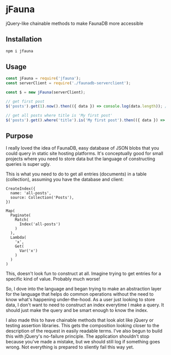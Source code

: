# jFauna

jQuery-like chainable methods to make FaunaDB more accessible

## Installation
```sh
npm i jfauna
```

## Usage
```js
const jFauna = require('jfauna');
const serverClient = require('./faunadb-serverclient');

const $ = new jFauna(serverClient);

// get first post
$('posts').get(1).now().then(({ data }) => console.log(data.length)); // 1

// get all posts where title is 'My first post'
$('posts').get().where('title').is('My first post').then(({ data }) => console.log(data));
```

## Purpose

I really loved the idea of FaunaDB, easy database of JSON blobs that you could query in static site hosting platforms. It's conceptually good for small projects where you need to store data but the language of constructing queries is super ugly.

This is what you need to do to get all entries (documents) in a table (collection), assuming you have the database and client:

```fql
CreateIndex({
  name: 'all-posts',
  source: Collection('Posts'),
})

Map(
  Paginate(
    Match(
      Index('all-posts')
    )
  ),
  Lambda(
    'x',
    Get(
      Var('x')
    )
  )
)
```

This, doesn't look fun to construct at all. Imagine trying to get entries for a specific kind of value. Probably much worse!

So, I dove into the language and began trying to make an abstraction layer for the language that helps do common operations without the need to know what's happening under-the-hood. As a user just looking to store data, I don't want to need to construct an index everytime I make a query. It should just make the query and be smart enough to know the index.

I also made this to have chainable methods that look alot like jQuery or testing assertion libraries. This gets the composition looking closer to the description of the request in easily readable terms. I've also begun to build this with jQuery's no-failure principle. The application shouldn't stop because you've made a mistake, but we should still log if something goes wrong. Not everything is prepared to sliently fail this way yet.

